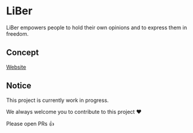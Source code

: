 # LiBer

LiBer empowers people to hold their own opinions and to express them in freedom.

## Concept

[Website](https://ipfs.infura.io/ipfs/QmSAi8KwQkcngjACeJ9GMXm26a2NjqS5EPw2smq9S6i6KW)

## Notice

This project is currently work in progress.

We always welcome you to contribute to this project ❤️

Please open PRs 👍
